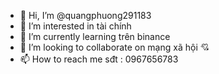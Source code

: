- 👋 Hi, I’m @quangphuong291183
- 👀 I’m interested in tài chính
- 🌱 I’m currently learning trên binance
- 💞️ I’m looking to collaborate on mạng xã hội 💘
- 📫 How to reach me sđt : 0967656783

<!---
quangphuong291183/quangphuong291183 is a ✨ special ✨ repository because its `README.md` (this file) appears on your GitHub profile.
You can click the Preview link to take a look at your changes.
--->
